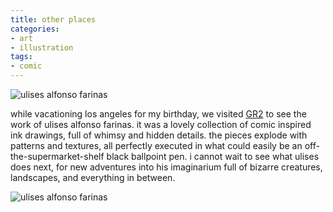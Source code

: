 ```yaml
---
title: other places
categories:
- art
- illustration
tags:
- comic
---
```


![ulises alfonso farinas](/blog/old-uploads/2011/01/20110126-ulisesalfonsofarinas2.png)

while vacationing los angeles for my birthday, we visited [GR2](http://www.giantrobot.com/) to see the work of ulises alfonso farinas. it was a lovely collection of comic inspired ink drawings, full of whimsy and hidden details. the pieces explode with patterns and textures, all perfectly executed in what could easily be an off-the-supermarket-shelf black ballpoint pen. i cannot wait to see what ulises does next, for new adventures into his imaginarium full of bizarre creatures, landscapes, and everything in between.

![ulises alfonso farinas](/blog/old-uploads/2011/01/20110126-ulisesalfonsofarinas.png)
